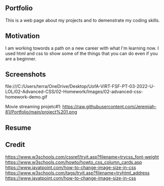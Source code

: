 ## Portfolio

This is a web page about my projects and to demenstrate my coding skills.

## Motivation

I am working towords a path on a new career with what I'm learning now. I used html and css to show some of the things that you can do even if you are a beginner.

## Screenshots

file:///C:/Users/terra/OneDrive/Desktop/UofA-VIRT-FSF-PT-03-2022-U-LOL/02-Advanced-CSS/02-Homework/Images/02-advanced-css-homework-demo.gif

Movie streaming projetc#1: https://raw.githubusercontent.com/Jeremiah-81/Portfolio/main/project%201.png

## Resume



## Credit

https://www.w3schools.com/cssref/tryit.asp?filename=trycss_font-weight
https://www.w3schools.com/howto/howto_css_column_cards.asp
https://www.javatpoint.com/how-to-change-image-size-in-css
https://www.w3schools.com/tags/tryit.asp?filename=tryhtml_address
https://www.javatpoint.com/how-to-change-image-size-in-css
